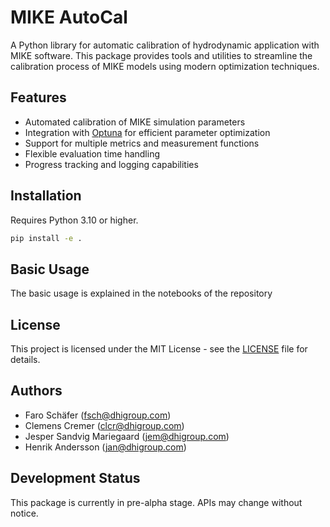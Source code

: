 # MIKE AutoCal

A Python library for automatic calibration of hydrodynamic application with MIKE software. This package provides tools and utilities to streamline the calibration process of MIKE models using modern optimization techniques.

## Features

- Automated calibration of MIKE simulation parameters
- Integration with [Optuna](https://optuna.org/) for efficient parameter optimization
- Support for multiple metrics and measurement functions
- Flexible evaluation time handling
- Progress tracking and logging capabilities

## Installation

Requires Python 3.10 or higher.

```bash
pip install -e .
```

## Basic Usage

The basic usage is explained in the notebooks of the repository

## License

This project is licensed under the MIT License - see the [LICENSE](LICENSE) file for details.

## Authors

- Faro Schäfer (fsch@dhigroup.com)
- Clemens Cremer (clcr@dhigroup.com)
- Jesper Sandvig Mariegaard (jem@dhigroup.com)
- Henrik Andersson (jan@dhigroup.com)

## Development Status

This package is currently in pre-alpha stage. APIs may change without notice.
